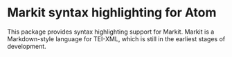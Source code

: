 # Markit syntax highlighting for Atom

This package provides syntax highlighting support for Markit. Markit is a Markdown-style language for TEI-XML, which is still in the earliest stages of development.
